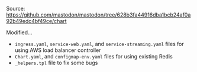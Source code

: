 Source: https://github.com/mastodon/mastodon/tree/628b3fa44916dba1bcb24af0a92b49edc4bf49ce/chart

Modified...

- `ingress.yaml`, `service-web.yaml`, and `service-streaming.yaml` files for using AWS load balancer controller
- `Chart.yaml`, and `configmap-env.yaml` files for using existing Redis
- `_helpers.tpl` file to fix some bugs
